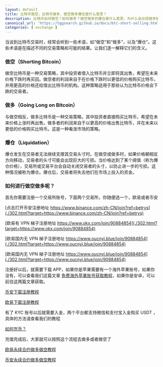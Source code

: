 ```yaml
---
layout: default
title: 比特币做空，比特币做多，做空做多爆仓是什么意思？
description: 比特币如何做空？如何做多？做空做多的爆仓是什么意思，为什么会出现做多做空的爆仓，应该去哪里玩比特币的做空做多？
canonical_url: 'https://tggsearch.github.io/docs/btc-short-selling.html'
categories: [ exchange ]
---
```

当谈到比特币交易时，经常会听到一些术语，如“做空”和“做多”，以及“爆仓”。这些术语是在描述不同的交易策略和可能的结果。让我们逐一解释它们的含义。

### 做空（Shorting Bitcoin）
做空比特币是一种交易策略，其中投资者借入比特币并立即将其出售，希望在未来价格下跌时再买回。做空者的利润来自于在价格下跌时以更低的价格购买比特币，并用更高的价格还给借出比特币的机构。这种策略适用于那些认为比特币价格会下跌的交易者。

### 做多（Going Long on Bitcoin）
与做空相反，做多比特币是一种交易策略，其中投资者直接购买比特币，希望在未来价格上涨时再出售。做多者的利润来自于以更高的价格出售比特币，并在未来以更低的价格购买比特币。这是一种看涨市场的策略。

### 爆仓（Liquidation）
爆仓发生在交易者无法继续支撑其交易头寸时。在做空或做多时，如果价格朝相反方向移动，交易者的头寸可能会出现巨大的亏损。当价格达到了某个阈值（称为爆仓价格），交易所或交易平台会自动关闭交易者的头寸，以防止进一步的亏损。这种情况被称为爆仓。爆仓后，交易者将失去他们在市场上投入的资金。

### 如何进行做空做多呢？
首先你需要注册一个交易所账号，下面两个交易所，你随便选一个，欧易或者币安

[点击打开币安注册地址 https://www.binance.com/zh-CN/join?ref=betrys](./302.html?target=https://www.binance.com/zh-CN/join?ref=betrys)


[欧易有 VPN 梯子注册地址 https://www.okx.com/join/90884854](./302.html?target=https://www.okx.com/join/90884854)


[欧易国内无 VPN 梯子注册地址 https://www.oucnyi.blue/join/90884854](./302.html?target=https://www.oucnyi.blue/join/90884854)

[欧易国内无 VPN 梯子注册地址 https://www.oucnyi.blue/join/90884854](./302.html?target=https://www.oucnyi.blue/join/90884854)


注册好以后，就需要下载 APP，如果你是苹果需要有一个海外苹果账号，如果你没有，可以查看我们这篇文章 [免费海外苹果账号获取教程](./apple-id.html)，如果你是安卓，可以前往这两篇文章获取。

[币安下载注册教程](./bnb-buy-coins.html)

[欧易下载注册教程](./okx-install.html)

有了 KYC 账号以后就需要入金，两个平台都支持微信和支付宝入金购买 USDT ，具体的方法请查看我们的教程 

[如何充币？](./302.html?target=https://www.okx.com/cn/help/how-do-i-make-a-deposit-app?irclickid=wbb1pdVoWxyNRpSR4PSKyQk-UkFWkKycKwNeRI0&Channelid=ACE519391&sharedid=233568&irgwc=1)

充值完成后，大家就可以按照这个流程去做多或者做空了

[欧易永续合约做多做空教程](./okx-exchange.html)

[币安永续合约做多做空教程](./bnb-exchange.html)
